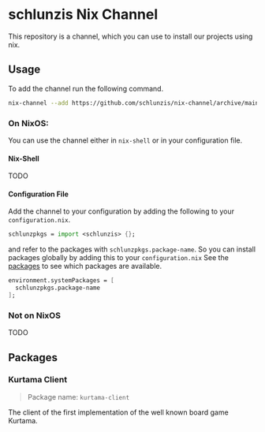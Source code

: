 # schlunzis Nix Channel
This repository is a channel, which you can use to install our projects using nix.

## Usage
To add the channel run the following command.

``` bash
nix-channel --add https://github.com/schlunzis/nix-channel/archive/main.tar.gz schlunzis
```

### On NixOS:

You can use the channel either in `nix-shell` or in your configuration file.
#### Nix-Shell
TODO

#### Configuration File
Add the channel to your configuration by adding the following to your `configuration.nix`.

``` nix
schlunzpkgs = import <schlunzis> {};
```

and refer to the packages with `schlunzpkgs.package-name`. So you can install packages globally by adding this to your 
`configuration.nix` See the [packages](#packages) to see which packages are available.

``` nix
environment.systemPackages = [
  schlunzpkgs.package-name
];
```

### Not on NixOS
TODO

## Packages

### Kurtama Client
> Package name: `kurtama-client`

The client of the first implementation of the well known board game Kurtama.
